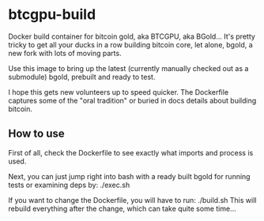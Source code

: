 # btcgpu-build
Docker build container for bitcoin gold, aka BTCGPU, aka BGold... It's pretty tricky to get all your ducks in a row building bitcoin core, let alone, bgold, a new fork with lots of moving parts.

Use this image to bring up the latest (currently manually checked out as a submodule) bgold, prebuilt and ready to test.

I hope this gets new volunteers up to speed quicker. The Dockerfile captures some of the "oral tradition" or buried in 
docs details about building bitcoin. 

## How to use
First of all, check the Dockerfile to see exactly what imports and process is used.

Next, you can just jump right into bash with a ready built bgold for running tests or examining deps by:
    ./exec.sh

If you want to change the Dockerfile, you will have to run:
    ./build.sh
This will rebuild everything after the change, which can take quite some time...
